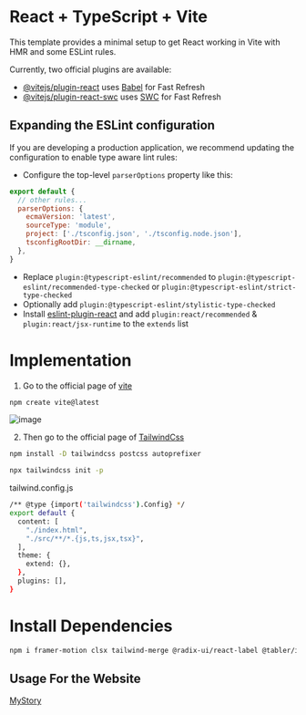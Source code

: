 # React + TypeScript + Vite

This template provides a minimal setup to get React working in Vite with HMR and some ESLint rules.

Currently, two official plugins are available:

- [@vitejs/plugin-react](https://github.com/vitejs/vite-plugin-react/blob/main/packages/plugin-react/README.md) uses [Babel](https://babeljs.io/) for Fast Refresh
- [@vitejs/plugin-react-swc](https://github.com/vitejs/vite-plugin-react-swc) uses [SWC](https://swc.rs/) for Fast Refresh

## Expanding the ESLint configuration

If you are developing a production application, we recommend updating the configuration to enable type aware lint rules:

- Configure the top-level `parserOptions` property like this:

```js
export default {
  // other rules...
  parserOptions: {
    ecmaVersion: 'latest',
    sourceType: 'module',
    project: ['./tsconfig.json', './tsconfig.node.json'],
    tsconfigRootDir: __dirname,
  },
}
```

- Replace `plugin:@typescript-eslint/recommended` to `plugin:@typescript-eslint/recommended-type-checked` or `plugin:@typescript-eslint/strict-type-checked`
- Optionally add `plugin:@typescript-eslint/stylistic-type-checked`
- Install [eslint-plugin-react](https://github.com/jsx-eslint/eslint-plugin-react) and add `plugin:react/recommended` & `plugin:react/jsx-runtime` to the `extends` list

# Implementation 
1. Go to the official page of [vite](https://vitejs.dev/guide/)

```bash
npm create vite@latest
```
![image](https://github.com/Aksshay88/Signup_aceternity_ui/assets/119944779/027b6d34-8ad3-4a13-bbd8-251901c488a3)


2. Then go to the official page of [TailwindCss](https://tailwindcss.com/docs/guides/vite)

```bash
npm install -D tailwindcss postcss autoprefixer
```
```bash
npx tailwindcss init -p
```
tailwind.config.js

```bash
/** @type {import('tailwindcss').Config} */
export default {
  content: [
    "./index.html",
    "./src/**/*.{js,ts,jsx,tsx}",
  ],
  theme: {
    extend: {},
  },
  plugins: [],
}
```
# Install Dependencies 
```bash
npm i framer-motion clsx tailwind-merge @radix-ui/react-label @tabler/icons-react
```



## Usage For the Website 

[MyStory](https://mystorybuild.vercel.app/)

